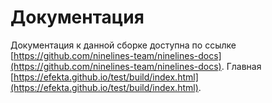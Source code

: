 # Документация

Документация к данной сборке доступна по ссылке [https://github.com/ninelines-team/ninelines-docs](https://github.com/ninelines-team/ninelines-docs).
Главная [https://efekta.github.io/test/build/index.html](https://efekta.github.io/test/build/index.html).
